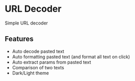 # URL Decoder

Simple URL decoder

## Features
 - Auto decode pasted text
 - Auto formatting pasted text (and format all text on click)
 - Auto extract params from pasted text
 - Comparison of two texts
 - Dark/Light theme
